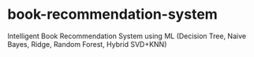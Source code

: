 # book-recommendation-system
Intelligent Book Recommendation System using ML (Decision Tree, Naive Bayes, Ridge, Random Forest, Hybrid SVD+KNN)

